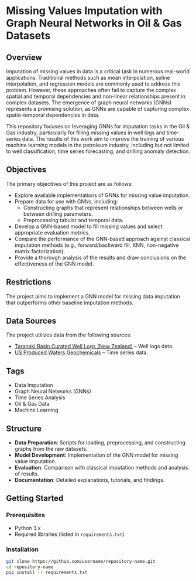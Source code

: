# Missing Values Imputation with Graph Neural Networks in Oil & Gas Datasets

## Overview

Imputation of missing values in data is a critical task in numerous real-world applications. Traditional methods such as mean interpolation, spline interpolation, and regression models are commonly used to address this problem. However, these approaches often fail to capture the complex spatial and temporal dependencies and non-linear relationships present in complex datasets. The emergence of graph neural networks (GNNs) represents a promising solution, as GNNs are capable of capturing complex spatio-temporal dependencies in data.

This repository focuses on leveraging GNNs for imputation tasks in the Oil & Gas industry, particularly for filling missing values in well logs and time-series data. The results of this work aim to improve the training of various machine learning models in the petroleum industry, including but not limited to well classification, time series forecasting, and drilling anomaly detection.

## Objectives

The primary objectives of this project are as follows:
- Explore available implementations of GNNs for missing value imputation.
- Prepare data for use with GNNs, including:
  - Constructing graphs that represent relationships between wells or between drilling parameters.
  - Preprocessing tabular and temporal data.
- Develop a GNN-based model to fill missing values and select appropriate evaluation metrics.
- Compare the performance of the GNN-based approach against classical imputation methods (e.g., forward/backward fill, KNN, non-negative matrix factorization).
- Provide a thorough analysis of the results and draw conclusions on the effectiveness of the GNN model.

## Restrictions

The project aims to implement a GNN model for missing data imputation that outperforms other baseline imputation methods.

## Data Sources

The project utilizes data from the following sources:
- [Taranaki Basin Curated Well Logs (New Zealand)](https://example-link) – Well logs data.
- [US Produced Waters Geochemicals](https://example-link) – Time series data.

## Tags

- Data Imputation
- Graph Neural Networks (GNNs)
- Time Series Analysis
- Oil & Gas Data
- Machine Learning

## Structure

- **Data Preparation**: Scripts for loading, preprocessing, and constructing graphs from the raw datasets.
- **Model Development**: Implementation of the GNN model for missing value imputation.
- **Evaluation**: Comparison with classical imputation methods and analysis of results.
- **Documentation**: Detailed explanations, tutorials, and findings.

## Getting Started

### Prerequisites

- Python 3.x
- Required libraries (listed in `requirements.txt`)

### Installation

```bash
git clone https://github.com/username/repository-name.git
cd repository-name
pip install -r requirements.txt
